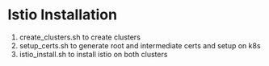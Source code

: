 # Istio Installation

1. create_clusters.sh to create clusters
2. setup_certs.sh to generate root and intermediate certs and setup on k8s
3. istio_install.sh to install istio on both clusters

